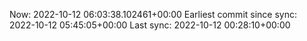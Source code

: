 Now: 2022-10-12 06:03:38.102461+00:00 Earliest commit since sync: 2022-10-12 05:45:05+00:00 Last sync: 2022-10-12 00:28:10+00:00

